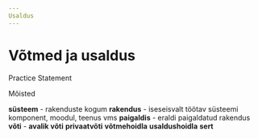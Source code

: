 ```yaml
---
Usaldus
---
```


# Võtmed ja usaldus

Practice Statement

Mõisted

**süsteem** - rakenduste kogum
**rakendus** - iseseisvalt töötav süsteemi komponent, moodul, teenus vms
**paigaldis** - eraldi paigaldatud rakendus
**võti** -
**avalik võti**
**privaatvõti**
**võtmehoidla**
**usaldushoidla**
**sert**


